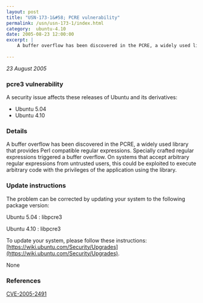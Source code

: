 ```yaml
---
layout: post
title: "USN-173-1&#58; PCRE vulnerability"
permalink: /usn/usn-173-1/index.html
category:  ubuntu-4.10
date: 2005-08-23 12:00:00
excerpt: |
    A buffer overflow has been discovered in the PCRE, a widely used library that provides Perl compatible regular expressions. Specially crafted regular expressions triggered a buffer overflow. On systems that accept arbitrary regular expressions from untrusted users, this could be exploited to execute arbitrary code with the privileges of the application using the library.
    
--- 
```

 
 

*23 August 2005*

### pcre3 vulnerability

A security issue affects these releases of Ubuntu and its derivatives:

* Ubuntu 5.04
* Ubuntu 4.10

### Details

A buffer overflow has been discovered in the PCRE, a widely used library that provides Perl compatible regular expressions. Specially crafted regular expressions triggered a buffer overflow. On systems that accept arbitrary regular expressions from untrusted users, this could be exploited to execute arbitrary code with the privileges of the application using the library.

### Update instructions

The problem can be corrected by updating your system to the following package version:

Ubuntu 5.04
 : libpcre3 

Ubuntu 4.10
 : libpcre3 

To update your system, please follow these instructions: [https://wiki.ubuntu.com/Security/Upgrades](https://wiki.ubuntu.com/Security/Upgrades).

None

### References

 
 [CVE-2005-2491](http://people.ubuntu.com/~ubuntu-security/cve/CVE-2005-2491)
 


